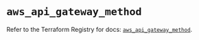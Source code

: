 # `aws_api_gateway_method`

Refer to the Terraform Registry for docs: [`aws_api_gateway_method`](https://registry.terraform.io/providers/hashicorp/aws/5.75.1/docs/resources/api_gateway_method).
